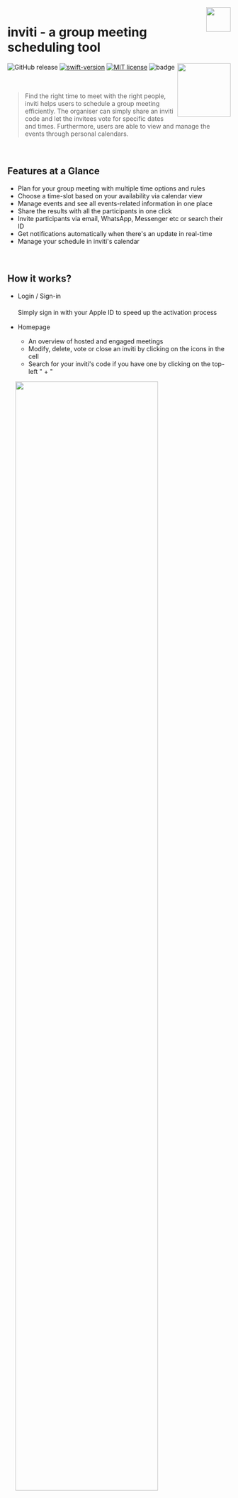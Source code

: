 
<img src="https://github.com/hannahchiu6/inviti/blob/main/inviti/Assets.xcassets/AppIcon.appiconset/114.png?raw=true" align="right" width = "55px"/>
 
# inviti - a group meeting scheduling tool

[<img src="https://github.com/hannahchiu6/inviti/blob/main/images/Download_on_the_App_Store_Badge_US-UK_blk_092917-ai.png?raw=true" align="right" width = "120px"/>](https://apps.apple.com/tw/app/apple-store/id1571625123)![GitHub release](https://img.shields.io/github/release/Naereen/StrapDown.js.svg)   [![swift-version](https://img.shields.io/badge/swift-5-brightgreen.svg)](https://github.com/apple/swift)   [![MIT license](https://img.shields.io/badge/License-MIT-blue.svg)](https://github.com/hannahchiu6/inviti/blob/main/LICENSE/)   ![badge](https://img.shields.io/badge/Support%20languages%20-en%20%7C%20zh-orange)

 
　
 　
>Find the right time to meet with the right people, inviti helps users to schedule a group meeting efficiently. The organiser can simply share an inviti code and let the invitees vote for specific dates and times. Furthermore, users are able to view and manage the events through personal calendars.

 
　
 　
## Features at a Glance
- Plan for your group meeting with multiple time options and rules
- Choose a time-slot based on your availability via calendar view
- Manage events and see all events-related information in one place
- Share the results with all the participants in one click
- Invite participants via email, WhatsApp, Messenger etc or search their ID
- Get notifications automatically when there's an update in real-time
- Manage your schedule in inviti's calendar


 
　
 　

## How it works?
- Login / Sign-in  
　   
    Simply sign in with your Apple ID to speed up the activation process
     
- Homepage
　
    - An overview of hosted and engaged meetings
    - Modify, delete, vote or close an inviti by clicking on the icons in the cell
    - Search for your inviti's code if you have one by clicking on the top-​left " + "

 
　
<img src="https://github.com/hannahchiu6/inviti/blob/main/images/inviti-readme-01.png?raw=truehiu6/inviti/blob/main/inviti/Assets.xcassets/AppIcon.appiconset/114.png?raw=true" align="center" width = "80%"/>
 　<br><br><br>

**You’ll be able to see a middle rounded button on the tap bar with a big " + " in it. Click here to begin creating your inviti!**

- Make an inviti
 
    - Enter the subject, location and notes
    - Upload an image and participants will see this when they access your inviti
    - Toggle "Single Vote" on to limit it to one vote per person 
    - Select several possible time and date options directly in a detailed calendar    
    - Invite the participants by searching their ID or directly from your device with designed message

     👉🏻 You'll need to select at least 2 time options to proceed to the next step<br>
   👉🏻 The calendar view contains the exiting events, so it prevents the upcoming ones from overlapping or doubling
 
　
 　
<img src="https://github.com/hannahchiu6/inviti/blob/main/images/inviti-readme-02.png?raw=true" align="center" width = "80%"/>

 
　
 　<br><br>
**Let's vote - click on any of those engaged invitis on your list!**

- Voting page
 
    - If the inviti is still available, you'll be able to vote  while clicking on the inviti as the screenshots on the left side
    - Otherwise, a pop-up window will display the status of the inviti on the screen (see the screenshots on the right side below)
    
 
　
 　
<img src="https://github.com/hannahchiu6/inviti/blob/main/images/inviti-readme-04.png?raw=true" align="center" width = "80%"/>

 
　
 　 　<br><br>
**Pick the winner - tap on the inviti in hosted view. This will bring you to close inviti's page.**

- Close page    
 
  - The table provide a built-in ranking feature, and can rank largest to smallest intelligently which allows you to quickly find the best time
  - Save the final date/ time to your inviti's calendar
  - Share the results with all the participants and added event to their calendar seamlessly

  👉🏻 When close the inviti, no one else will be able to participate in the poll anymore
　
 　
  
<img src="https://github.com/hannahchiu6/inviti/blob/main/images/inviti-readme-03.png?raw=true" align="center" width = "80%"/>

 
　
 　
- Other Pages
    
    - Calendar view: remove the event from the calendar by swiping left 
    - Notification page: any inviti activities that may related to you
  - Settings page:  update your name, email address and profile photo here
　
 　
  
<img src="https://github.com/hannahchiu6/inviti/blob/main/images/inviti-readme-05.png?raw=true" align="center" width = "80%"/>

 
　
 　
## Skills
- Developed the app by following **MVVM design pattern** to reduce complexity
- Integrated **Firestore Database** and **Cloud Storage** for database querying
- Implemented **Sign in with Apple ID** and **Firebase Authentication** to enable control over data access at the user level
- Used **Auto Layout** (programmatically & InterfaceBuilder) to apply to different iOS devices
- Access **ImagePicker** for uploading event images and profile photo
- Applied **JKCalendar** to achieve main feature of scheduling
- Added mobile app **localization** to ensure effective, relatable content for every markets
- Imported **Crashlytics, SwiftLint** for better quality management

 
　
 　
## Libraries
- JKCalendar
- Kingfisher
- EasyRefresher
- JGProgressHUD
- IQKeyboardManagerSwift
- SwiftHEXColors
- lottie-ios
- SwiftLint
- Firebase/Crashlytics

 
　
 　
## Requirement
Xcode 12.4 
iOS 14.4

 
　
 　
## Release Notes
v.0.1.0 - Jun. 14. 2021 - Official launched<br>
v.0.1.1 - Jun. 15. 2021 - Feature: Single vote and delete event from calendar<br>
v.0.1.2 - Jun. 25. 2021 - Mobile app localisation<br>

 
　
 　　
## Contact
Hao Rung, Chiu / hannah_chiu@hotmail.com 
 
[![Ask Me Anything !](https://img.shields.io/badge/Ask%20me-anything-1abc9c.svg)](https://GitHub.com/Naereen/ama)  ![Made with love in Taiwan](https://madewithlove.now.sh/tw?heart=true)

 
　
 　
